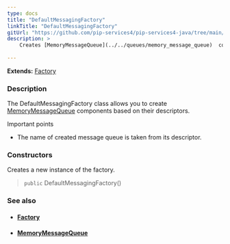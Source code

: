 ```yaml
---
type: docs
title: "DefaultMessagingFactory"
linkTitle: "DefaultMessagingFactory"
gitUrl: "https://github.com/pip-services4/pip-services4-java/tree/main/pip-services4-messaging-java"
description: > 
    Creates [MemoryMessageQueue](../../queues/memory_message_queue)  components based on their descriptors.
    
---
```


**Extends:** [Factory](../../../components/build/factory)

### Description

The DefaultMessagingFactory class allows you to create  [MemoryMessageQueue](../../queues/memory_message_queue)  components based on their descriptors.

Important points

- The name of created message queue is taken from its descriptor.

### Constructors

Creates a new instance of the factory.

> `public` DefaultMessagingFactory()


### See also
- #### [Factory](../../../components/build/factory)
- #### [MemoryMessageQueue](../../queues/message_queue)

